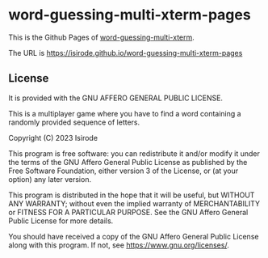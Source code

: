 # word-guessing-multi-xterm-pages

This is the Github Pages of [word-guessing-multi-xterm](https://github.com/isirode/word-guessing-multi-xterm).

The URL is https://isirode.github.io/word-guessing-multi-xterm-pages

## License

It is provided with the GNU AFFERO GENERAL PUBLIC LICENSE.

This is a multiplayer game where you have to find a word containing a randomly provided sequence of letters.

Copyright (C) 2023  Isirode

This program is free software: you can redistribute it and/or modify
it under the terms of the GNU Affero General Public License as
published by the Free Software Foundation, either version 3 of the
License, or (at your option) any later version.

This program is distributed in the hope that it will be useful,
but WITHOUT ANY WARRANTY; without even the implied warranty of
MERCHANTABILITY or FITNESS FOR A PARTICULAR PURPOSE.  See the
GNU Affero General Public License for more details.

You should have received a copy of the GNU Affero General Public License
along with this program.  If not, see <https://www.gnu.org/licenses/>.
